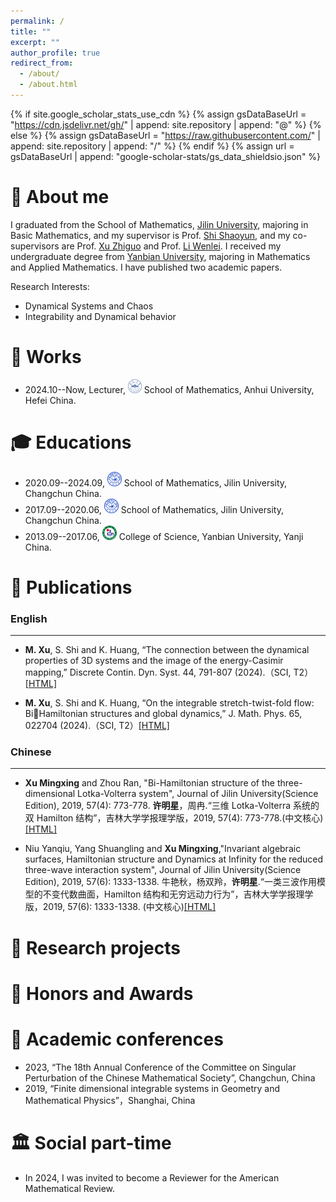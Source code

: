 ```yaml
---
permalink: /
title: ""
excerpt: ""
author_profile: true
redirect_from: 
  - /about/
  - /about.html
---
```


{% if site.google_scholar_stats_use_cdn %}
{% assign gsDataBaseUrl = "https://cdn.jsdelivr.net/gh/" | append: site.repository | append: "@" %}
{% else %}
{% assign gsDataBaseUrl = "https://raw.githubusercontent.com/" | append: site.repository | append: "/" %}
{% endif %}
{% assign url = gsDataBaseUrl | append: "google-scholar-stats/gs_data_shieldsio.json" %}

<span class='anchor' id='about-me'></span>

# 🪪 About me
I graduated from the School of Mathematics, [Jilin University](https://www.jlu.edu.cn), majoring in Basic Mathematics, and my supervisor is Prof. [Shi Shaoyun](https://math.jlu.edu.cn/info/1061/9135.htm), and my co-supervisors are Prof. [Xu Zhiguo](https://math.jlu.edu.cn/info/1061/15734.htm) and Prof. [Li Wenlei](https://math.jlu.edu.cn/info/1061/15732.htm). I received my undergraduate degree from [Yanbian University](https://www.ybu.edu.cn), majoring in Mathematics and Applied Mathematics. I have published two academic papers.

Research Interests: 
- Dynamical Systems and Chaos
- Integrability and Dynamical behavior

  
# 🏢 Works 
- 2024.10--Now, Lecturer, <a href="http://ahu.edu.cn/"><img class="svg" src="/images/AHU_logo.svg" width="22pt"></a> School of Mathematics, Anhui University, Hefei China.

  
# 🎓 Educations 
- 2020.09--2024.09, <a href="http://www.jlu.edu.cn/"><img class="svg" src="/images/JLU_logo.svg" width="23pt"></a> School of Mathematics, Jilin University, Changchun China.
- 2017.09--2020.06, <a href="http://www.jlu.edu.cn/"><img class="svg" src="/images/JLU_logo.svg" width="23pt"></a> School of Mathematics, Jilin University, Changchun China.
- 2013.09--2017.06, <a href="https://www.ybu.edu.cn/"><img class="svg" src="/images/YBU_logo.svg" width="23pt"></a> College of Science, Yanbian University, Yanji China. 
 

# 📝 Publications 

### English 
---

- **M. Xu**, S. Shi and K. Huang, “The connection between the dynamical properties of 3D systems and the image of the energy-Casimir mapping,” Discrete Contin. Dyn. Syst. 44, 791-807 (2024).（SCI, T2）[[HTML]](https://www.aimsciences.org//article/doi/10.3934/dcds.2023126)

- **M. Xu**, S. Shi and K. Huang, “On the integrable stretch-twist-fold flow: BiHamiltonian structures and global dynamics,” J. Math. Phys. 65, 022704 
(2024).（SCI, T2）[[HTML]](https://doi.org/10.1063/5.0185673) 





### Chinese
---

- **Xu Mingxing** and Zhou Ran, "Bi-Hamiltonian structure of the three-dimensional Lotka-Volterra system", Journal of Jilin University(Science Edition), 2019, 57(4): 773-778.
  **许明星**，周冉.“三维 Lotka-Volterra 系统的双 Hamilton 结构”，吉林大学学报理学版，2019, 57(4): 773-778.(中文核心) [[HTML]](http://xuebao.jlu.edu.cn/lxb/CN/Y2019/V57/I04/773)

- Niu Yanqiu, Yang Shuangling and **Xu Mingxing**,"Invariant algebraic surfaces, Hamiltonian structure and Dynamics at Infinity for the reduced three-wave
interaction system", Journal of Jilin University(Science Edition), 2019, 57(6): 1333-1338.
  牛艳秋，杨双羚，**许明星**.“一类三波作用模型的不变代数曲面，Hamilton 结构和无穷远动力行为”，吉林大学学报理学版，2019, 57(6): 1333-1338. (中文核心)[[HTML]](http://xuebao.jlu.edu.cn/lxb/CN/Y2019/V57/I06/1333)


# 📝 Research projects



# 🏅 Honors and Awards



# 💬 Academic conferences
- 2023, “The 18th Annual Conference of the Committee on Singular Perturbation of the Chinese Mathematical Society”, Changchun, China
- 2019, “Finite dimensional integrable systems in Geometry and Mathematical Physics”，Shanghai, China


# 🏛️ Social part-time
- In 2024, I was invited to become a Reviewer for the American Mathematical Review.
